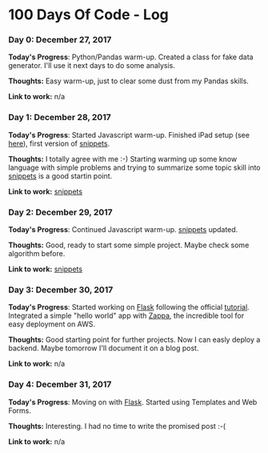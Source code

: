 # 100 Days Of Code - Log

### Day 0:  December 27, 2017 

**Today's Progress**: Python/Pandas warm-up. Created a class for fake data generator. I'll use it next days to do some analysis.

**Thoughts:** Easy warm-up, just to clear some dust from my Pandas skills.

**Link to work:** n/a 

### Day 1:  December 28, 2017 

**Today's Progress**: Started Javascript warm-up. Finished iPad setup (see [here](links.md)), first version of [snippets](snippets.md).

**Thoughts:** I totally agree with me :-) Starting warming up some know language with simple problems and trying to summarize some topic skill into [snippets](snippets.md) is a good startin point.

**Link to work:** [snippets](snippets.md)

### Day 2:  December 29, 2017 

**Today's Progress**: Continued Javascript warm-up. [snippets](snippets.md) updated.

**Thoughts:** Good, ready to start some simple project. Maybe check some algorithm before.

**Link to work:** [snippets](snippets.md)

### Day 3:  December 30, 2017 

**Today's Progress**: Started working on [Flask](http://flask.pocoo.org/) following the official [tutorial](http://flask.pocoo.org/docs/0.12/tutorial/). Integrated a simple "hello world" app with [Zappa](https://github.com/Miserlou/Zappa), the incredible tool for easy deployment on AWS.

**Thoughts:** Good starting point for further projects. Now I can easly deploy a backend. Maybe tomorrow I'll document it on a blog post.

**Link to work:** n/a

### Day 4:  December 31, 2017 

**Today's Progress**: Moving on with [Flask](http://flask.pocoo.org/). Started using Templates and Web Forms.

**Thoughts:** Interesting. I had no time to write the promised post :-(

**Link to work:** n/a